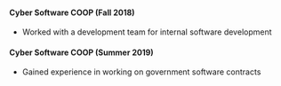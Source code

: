 #### Cyber Software COOP (Fall 2018)
- Worked with a development team for internal software development

#### Cyber Software COOP (Summer 2019)
- Gained experience in working on government software contracts